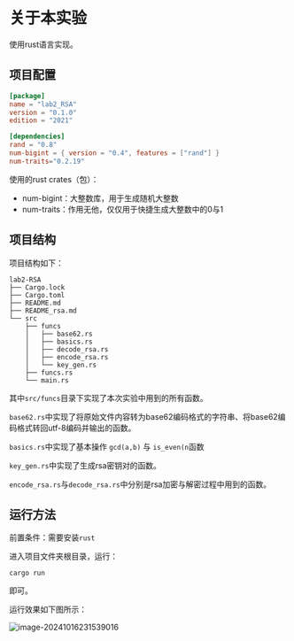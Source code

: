 # 关于本实验

使用rust语言实现。

## 项目配置

```toml
[package]
name = "lab2_RSA"
version = "0.1.0"
edition = "2021"

[dependencies]
rand = "0.8"
num-bigint = { version = "0.4", features = ["rand"] }
num-traits="0.2.19"

```

使用的rust crates（包）：

- num-bigint：大整数库，用于生成随机大整数
- num-traits：作用无他，仅仅用于快捷生成大整数中的0与1

## 项目结构

项目结构如下：

```shell
lab2-RSA
├── Cargo.lock
├── Cargo.toml
├── README.md
├── README_rsa.md
└── src
    ├── funcs
    │   ├── base62.rs
    │   ├── basics.rs
    │   ├── decode_rsa.rs
    │   ├── encode_rsa.rs
    │   └── key_gen.rs
    ├── funcs.rs
    └── main.rs
```

其中`src/funcs`目录下实现了本次实验中用到的所有函数。

`base62.rs`中实现了将原始文件内容转为base62编码格式的字符串、将base62编码格式转回utf-8编码并输出的函数。

`basics.rs`中实现了基本操作 `gcd(a,b)` 与 `is_even(n`函数

`key_gen.rs`中实现了生成rsa密钥对的函数。

`encode_rsa.rs`与`decode_rsa.rs`中分别是rsa加密与解密过程中用到的函数。

## 运行方法

前置条件：需要安装`rust`

进入项目文件夹根目录，运行：

```shell
cargo run
```

即可。

运行效果如下图所示：

![image-20241016231539016](https://s1.vika.cn/space/2024/10/16/35d422d395ce4f948904f5a2ab9b10d8)



